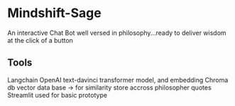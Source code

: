 # Mindshift-Sage
An interactive Chat Bot well versed in philosophy...ready to deliver wisdom at the click of a button

## Tools
Langchain
OpenAI text-davinci transformer model, and embedding
Chroma db vector data base -> for similarity store accross philosopher quotes
Streamlit used for basic prototype
